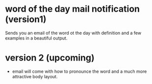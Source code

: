 # word of the day mail notification (version1)
Sends you an email of the word ot the day with definition and a few examples in a beautiful output.


# version 2 (upcoming)

- email will come with how to pronounce the word and a much more attractive body layout.
